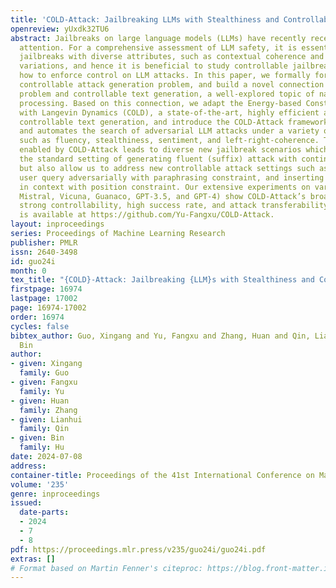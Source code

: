```yaml
---
title: 'COLD-Attack: Jailbreaking LLMs with Stealthiness and Controllability'
openreview: yUxdk32TU6
abstract: Jailbreaks on large language models (LLMs) have recently received increasing
  attention. For a comprehensive assessment of LLM safety, it is essential to consider
  jailbreaks with diverse attributes, such as contextual coherence and sentiment/stylistic
  variations, and hence it is beneficial to study controllable jailbreaking, i.e.
  how to enforce control on LLM attacks. In this paper, we formally formulate the
  controllable attack generation problem, and build a novel connection between this
  problem and controllable text generation, a well-explored topic of natural language
  processing. Based on this connection, we adapt the Energy-based Constrained Decoding
  with Langevin Dynamics (COLD), a state-of-the-art, highly efficient algorithm in
  controllable text generation, and introduce the COLD-Attack framework which unifies
  and automates the search of adversarial LLM attacks under a variety of control requirements
  such as fluency, stealthiness, sentiment, and left-right-coherence. The controllability
  enabled by COLD-Attack leads to diverse new jailbreak scenarios which not only cover
  the standard setting of generating fluent (suffix) attack with continuation constraint,
  but also allow us to address new controllable attack settings such as revising a
  user query adversarially with paraphrasing constraint, and inserting stealthy attacks
  in context with position constraint. Our extensive experiments on various LLMs (Llama-2,
  Mistral, Vicuna, Guanaco, GPT-3.5, and GPT-4) show COLD-Attack’s broad applicability,
  strong controllability, high success rate, and attack transferability. Our code
  is available at https://github.com/Yu-Fangxu/COLD-Attack.
layout: inproceedings
series: Proceedings of Machine Learning Research
publisher: PMLR
issn: 2640-3498
id: guo24i
month: 0
tex_title: "{COLD}-Attack: Jailbreaking {LLM}s with Stealthiness and Controllability"
firstpage: 16974
lastpage: 17002
page: 16974-17002
order: 16974
cycles: false
bibtex_author: Guo, Xingang and Yu, Fangxu and Zhang, Huan and Qin, Lianhui and Hu,
  Bin
author:
- given: Xingang
  family: Guo
- given: Fangxu
  family: Yu
- given: Huan
  family: Zhang
- given: Lianhui
  family: Qin
- given: Bin
  family: Hu
date: 2024-07-08
address:
container-title: Proceedings of the 41st International Conference on Machine Learning
volume: '235'
genre: inproceedings
issued:
  date-parts:
  - 2024
  - 7
  - 8
pdf: https://proceedings.mlr.press/v235/guo24i/guo24i.pdf
extras: []
# Format based on Martin Fenner's citeproc: https://blog.front-matter.io/posts/citeproc-yaml-for-bibliographies/
---
```

